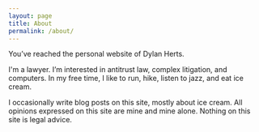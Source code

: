 ```yaml
---
layout: page
title: About
permalink: /about/
---
```


You’ve reached the personal website of Dylan Herts.

I'm a lawyer. I’m interested in antitrust law, complex litigation, and computers. In my free time, I like to run, hike, listen to jazz, and eat ice cream.

I occasionally write blog posts on this site, mostly about ice cream.  All opinions expressed on this site are mine and mine alone. Nothing on this site is legal advice.
